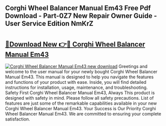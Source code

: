 ## Corghi Wheel Balancer Manual Em43 Free Pdf Download - Part-0Z7 New Repair Owner Guide - User Service Edition NmKrZ

# <h2><a href="http://bc75208.oget.top/?id=Corghi+Wheel+Balancer+Manual+Em43">🔗Download New 👉🔴 Corghi Wheel Balancer Manual Em43</a></h2>

[![Corghi Wheel Balancer Manual Em43 new download](https://i.imgur.com/5g1atiW.png)](http://bc75208.oget.top/?id=Corghi+Wheel+Balancer+Manual+Em43)
Greetings and welcome to the user manual for your newly bought Corghi Wheel Balancer Manual Em43. This manual is designed to help you navigate the features and functions of your product with ease. Inside, you will find detailed instructions for installation, usage, maintenance, and troubleshooting. Safety First Corghi Wheel Balancer Manual Em43, Always This product is designed with safety in mind. Please follow all safety precautions. List of features are just some of the remarkable capabilities available in your new Corghi Wheel Balancer Manual Em43. Your Success is Our Priority Corghi Wheel Balancer Manual Em43. We are committed to ensuring your complete satisfaction.

